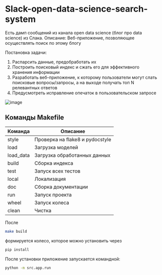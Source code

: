 # Slack-open-data-science-search-system

Есть дамп сообщений из канала open data science (блог про data science) из Слака.
Описание: Веб-приложение, позволяющее осуществлять поиск по этому блогу

Постановка задачи:

1. Распарсить данные, предобработать их
2. Построить поисковый индекс и сжать его для эффективного хранения информации
3. Разработать веб-приложение, к которому пользователи могут слать поисковые вопросы/запросы, а на выходе получать топ N релевантных ответов
4. Предусмотреть исправление опечаток в пользовательском запросе


![image](https://user-images.githubusercontent.com/74496817/228052382-f99e3c1e-601c-480c-a888-cd6e71f91712.png)


## Команды Makefile

Команда | Описание
---|---
style | Проверка на flake8 и pydocstyle
load | Загрузка моделей
load_data | Загрузка обработанных данных
build | Сборка индекса
test | Запуск всех тестов
local | Локализация
doc | Сборка документации
run | Запуск проекта
wheel | Запуск колеса
clean | Чистка


После 
```bash
make build 
```
формируется колесо, которое можно установить через 
```bash
pip install
```
После установки приложение запускается командной:
```bash
python -m src.app.run
```
